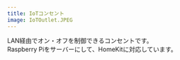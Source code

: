 ```yaml
---
title: IoTコンセント
image: IoTOutlet.JPEG
---
```


LAN経由でオン・オフを制御できるコンセントです。  
Raspberry Piをサーバーにして、HomeKitに対応しています。  
